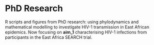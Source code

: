 # PhD Research
R scripts and figures from PhD research: using phylodynamics and mathematical modelling to investigate HIV-1 transmission in East African epidemics. Now focusing on **aim_1** characterising HIV-1 infections from participants in the East Africa SEARCH trial. 
